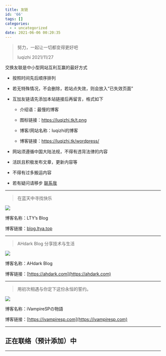 ```yaml
---
title: 友链
id: '66'
tags: []
categories:
  - - uncategorized
date: 2021-06-06 00:20:35
---
```


> 努力，一起让一切都变得更好吧
> 
> luqizhi 2021/11/27

交换友联是中小型网站互利互赢的最好方式

*   按照时间先后顺序排列
*   若无特殊情况，不会删除，若站点失效，则会放入“已失效页面”
*   互加友链请先添加本站链接后再留言，格式如下
    
    *   介绍语：最慢的博客
    *   图标链接：https://luqizhi.tk/t.png
    *   博客/网站名称：luqizhi的博客
    
    *   博客链接：https://luqizhi.tk/wordpress/
*   网站须遵循中国大陆法规，不得有违背法律的内容
*   活跃且积极发布文章，更新内容等
*   不得有过多搬运内容
*   若有疑问请移步 [联系我](https://luqizhi.icu/wordpress/index.php/lianxime/)

* * *

> 在蓝天中寻找快乐

![](https://gravatar.ltya.top/avatar/236a804a589393f1adfbcc232f4ca877?s=2000)

博客名称：LTY’s Blog

博客链接：[blog.ltya.top](http://blog.ltya.top)

* * *

> AHdark Blog 分享技术与生活

![](https://sdn.ahdark.com/avatar/1840ecba1d2ffc5049fe8732526a1945?s=256&d=mm&r=pg)

博客名称：AHdark Blog

博客链接：[https://ahdark.com](https://ahdark.com)

* * *

> 用初次相遇与你定下这份永恒的誓约。

![](https://nwl.im/avatar)

博客名称：iVampireSPの物語

博客链接：[https://ivampiresp.com](https://ivampiresp.com)

* * *

## 正在联络（预计添加）中

* * *